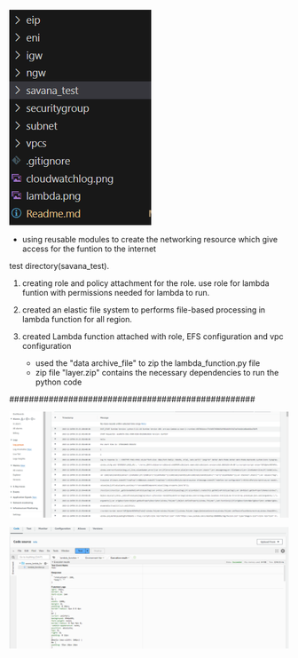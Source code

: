 ![modules](module.png)
* using reusable modules to create the networking resource which give access for the funtion to the internet

test directory(savana_test).  

1. creating role and policy attachment for the role.
    use role for lambda funtion with permissions needed for lambda to run. 
2. created an elastic file system to performs file-based processing in lambda function for all region. 

3. created Lambda function attached with role, EFS configuration and vpc configuration
    * used the "data archive_file" to zip the lambda_function.py file
    * zip file "layer.zip" contains the necessary dependencies to run the python code


################################################## 

![test lambda function](cloudwatchlog.png)

![Alt text](lambda.png)
